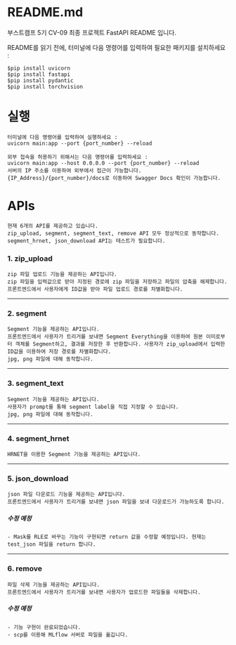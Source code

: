 # README.md

부스트캠프 5기 CV-09 최종 프로젝트 FastAPI README 입니다.

README를 읽기 전에, 터미널에 다음 명령어를 입력하여 필요한 패키지를 설치하세요 :

    $pip install uvicorn
    $pip install fastapi
    $pip install pydantic
    $pip install torchvision

# 실행

    터미널에 다음 명령어를 입력하여 실행하세요 :
    uvicorn main:app --port {port_number} --reload
    
    외부 접속을 허용하기 위해서는 다음 명령어를 입력하세요 :
    uvicorn main:app --host 0.0.0.0 --port {port_number} --reload
    서버의 IP 주소를 이용하여 외부에서 접근이 가능합니다.
    {IP_Address}/{port_number}/docs로 이동하여 Swagger Docs 확인이 가능합니다.

# APIs

    현재 6개의 API를 제공하고 있습니다.
    zip_upload, segment, segment_text, remove API 모두 정상적으로 동작합니다.
    segment_hrnet, json_download API는 테스트가 필요합니다.

### 1. zip_upload

    zip 파일 업로드 기능을 제공하는 API입니다.
    zip 파일을 입력값으로 받아 지정된 경로에 zip 파일을 저장하고 파일의 압축을 해제합니다. 프론트엔드에서 사용자에게 ID값을 받아 파일 업로드 경로를 차별화합니다.

---
### 2. segment

    Segment 기능을 제공하는 API입니다.
    프론트엔드에서 사용자가 트리거를 보내면 Segment Everything을 이용하여 원본 이미로부터 객체를 Segment하고, 결과를 저장한 후 반환합니다. 사용자가 zip_upload에서 입력한 ID값을 이용하여 저장 경로를 차별화합니다.
    jpg, png 파일에 대해 동작합니다.

---
### 3. segment_text

    Segment 기능을 제공하는 API입니다.
    사용자가 prompt를 통해 segment label을 직접 지정할 수 있습니다.
    jpg, png 파일에 대해 동작합니다.

---
### 4. segment_hrnet

    HRNET을 이용한 Segment 기능을 제공하는 API입니다.

---
### 5. json_download
    
    json 파일 다운로드 기능을 제공하는 API입니다.
    프론트엔드에서 사용자가 트리거를 보내면 json 파일을 보내 다운로드가 가능하도록 합니다.

##### 수정 예정
    - Mask를 RLE로 바꾸는 기능이 구현되면 return 값을 수정할 예정입니다. 현재는 test_json 파일을 return 합니다.

---
### 6. remove

    파일 삭제 기능을 제공하는 API입니다.
    프론트엔드에서 사용자가 트리거를 보내면 사용자가 업로드한 파일들을 삭제합니다.

##### 수정 예정
    - 기능 구현이 완료되었습니다.
    - scp를 이용해 MLflow 서버로 파일을 옮깁니다.